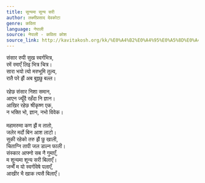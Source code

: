 ```yaml
---
title: सून्यमा सून्य सरी
author: लक्ष्मीप्रसाद देवकोटा
genre: कविता
language: नेपाली
source: नेपाली - कविता कोश
source_link: http://kavitakosh.org/kk/%E0%A4%B2%E0%A4%95%E0%A5%8D%E0%A4%B7%E0%A5%8D%E0%A4%AE%E0%A5%80%E0%A4%AA%E0%A5%8D%E0%A4%B0%E0%A4%B8%E0%A4%BE%E0%A4%A6_%E0%A4%A6%E0%A5%87%E0%A4%B5%E0%A4%95%E0%A5%8B%E0%A4%9F%E0%A4%BE
---
```


संसार रुपी सुख स्वर्गभित्र,  
रमें रमाएँ लिइ भित्र चित्र।  
सारा भयो त्यो मरुभूमि तुल्य,  
रातै परे झैं अब बुझ्छु बल्ल।  
   
रहेछ संसार निशा समान,  
आएन ज्यूँदै रहँदा नि ज्ञान।  
आखिर रहेछ श्रीकृष्ण एक,  
न भक्ति भो, ज्ञान, नभो विवेक।  
   
महामरुमा कण झैं म तातो,  
जलेर मर्दो बिन आश लाटो।  
सुकी रहेको तरु झैं छु खाली,  
चिताग्नि तापी जल डाल्न फाली।  
संस्कार आफ्नो सब नै गुमाएँ,  
म शून्यमा शून्य सरी बिलाएँ।  
जन्मेँ म यो स्वर्गविषे पलाएँ,  
आखीर भै खाक त्यसै बिलाएँ।
